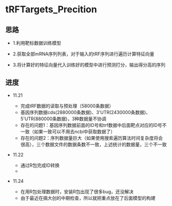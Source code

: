 # tRFTargets_Precition

## 思路
+ 1.利用靶标数据训练模型  

+ 2.获取全部mRNA序列列表，对于输入的tRF序列进行遍历计算特征向量  

+ 3.将计算好的特征向量代入训练好的模型中进行预测打分，输出得分高的序列  


## 进度
+ 11.21  
  + 完成tRF数据的读取与预处理（58000条数据）
  + 基因序列数据cds(2880000条数据)、3'UTR(2430000条数据)、5'UTR(880000条数据)，3种数据量不协调
  + 存在的问题1：基因序列数据前面的ID号和trf数据中后面靶点对应的ID号不一致（如果一致可以不用去ncbi中获取数据了）
  + 存在的问题2：序列数据量巨大（如果使用搜索遍历算法时间复杂度将会很高），三个数据文件的数据条数不一致，上述统计的数据量，三个不一致

+ 11.22  
  + 通过R包完成ID转换
  + 

+ 11.24  
  + 在用R包处理数据时，安装R包出现了很多bug，还没解决  
  + 由于最近在搞大创的中期检查，所以就把重点放在了后面模型的构建


